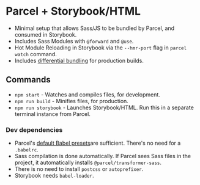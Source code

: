 # Parcel + Storybook/HTML

- Minimal setup that allows Sass/JS to be bundled by Parcel, and consumed in Storybook.
- Includes Sass Modules with `@forward` and `@use`.
- Hot Module Reloading in Storybook via the `--hmr-port` flag in `parcel watch` command.
- Includes [differential bundling](https://parceljs.org/features/targets/#differential-bundling) for production builds.

## Commands
- `npm start` - Watches and compiles files, for development.
- `npm run build` - Minifies files, for production.
- `npm run storybook` - Launches Storybook/HTML. Run this in a separate terminal instance from Parcel.

### Dev dependencies
- Parcel's [default Babel presets](https://parceljs.org/languages/javascript/#default-presets)are sufficient. There's no need for a `.babelrc`.
- Sass compilation is done automatically. If Parcel sees Sass files in the project, it automatically installs `@parcel/transformer-sass`.
- There is no need to install `postcss` or `autoprefixer`.
- Storybook needs `babel-loader`.
